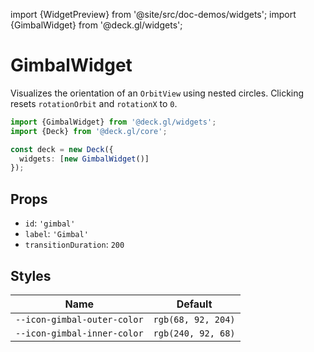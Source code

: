 import {WidgetPreview} from '@site/src/doc-demos/widgets';
import {GimbalWidget} from '@deck.gl/widgets';

# GimbalWidget

Visualizes the orientation of an `OrbitView` using nested circles. Clicking resets `rotationOrbit` and `rotationX` to `0`.

<WidgetPreview cls={GimbalWidget}/>

```ts
import {GimbalWidget} from '@deck.gl/widgets';
import {Deck} from '@deck.gl/core';

const deck = new Deck({
  widgets: [new GimbalWidget()]
});
```

## Props

- `id`: `'gimbal'`
- `label`: `'Gimbal'`
- `transitionDuration`: `200`

## Styles

| Name | Default |
| ---- | ------- |
| `--icon-gimbal-outer-color` | `rgb(68, 92, 204)` |
| `--icon-gimbal-inner-color` | `rgb(240, 92, 68)` |

